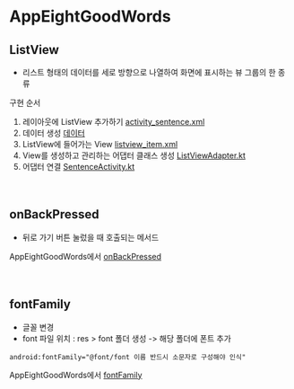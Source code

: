 # AppEightGoodWords
## ListView
- 리스트 형태의 데이터를 세로 방향으로 나열하여 화면에 표시하는 뷰 그룹의 한 종류<br/>

구현 순서
1. 레이아웃에 ListView 추가하기 [activity_sentence.xml](https://github.com/okrecords/AppEightGoodWords/blob/master/app/src/main/res/layout/activity_sentence.xml)
2. 데이터 생성 [데이터](https://github.com/okrecords/AppEightGoodWords/blob/3909d0578424babfd8cb823c8200514f9eaece68/app/src/main/java/com/okre/appeightgoodwords/SentenceActivity.kt#L13)
3. ListView에 들어가는 View [listview_item.xml](https://github.com/okrecords/AppEightGoodWords/blob/master/app/src/main/res/layout/listview_item.xml)
4. View를 생성하고 관리하는 어댑터 클래스 생성 [ListViewAdapter.kt](https://github.com/okrecords/AppEightGoodWords/blob/master/app/src/main/java/com/okre/appeightgoodwords/ListViewAdapter.kt)
5. 어댑터 연결 [SentenceActivity.kt](https://github.com/okrecords/AppEightGoodWords/blob/3909d0578424babfd8cb823c8200514f9eaece68/app/src/main/java/com/okre/appeightgoodwords/SentenceActivity.kt#L23)
<br/><br/><br/>

## onBackPressed
- 뒤로 가기 버튼 눌렀을 때 호출되는 메서드

AppEightGoodWords에서 [onBackPressed](https://github.com/okrecords/AppEightGoodWords/blob/3909d0578424babfd8cb823c8200514f9eaece68/app/src/main/java/com/okre/appeightgoodwords/MainActivity.kt#L39)
<br/><br/><br/>

## fontFamily
- 글꼴 변경
- font 파일 위치 : res > font 폴더 생성 -> 해당 폴더에 폰트 추가
```
android:fontFamily="@font/font 이름 반드시 소문자로 구성해야 인식"
```
AppEightGoodWords에서 [fontFamily](https://github.com/okrecords/AppEightGoodWords/blob/3909d0578424babfd8cb823c8200514f9eaece68/app/src/main/res/layout/activity_main.xml#L17)
